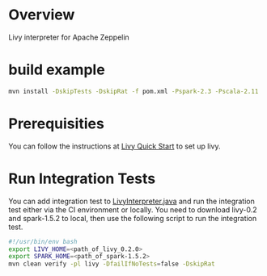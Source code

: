 # Overview
Livy interpreter for Apache Zeppelin

# build example
```bash
mvn install -DskipTests -DskipRat -f pom.xml -Pspark-2.3 -Pscala-2.11 
```

# Prerequisities
You can follow the instructions at [Livy Quick Start](http://livy.io/quickstart.html) to set up livy.

# Run Integration Tests
You can add integration test to [LivyInterpreter.java](https://github.com/apache/zeppelin/blob/master/livy/src/test/java/org/apache/zeppelin/livy/LivyInterpreterIT.java) and run the integration test either via the CI environment or locally. You need to download livy-0.2 and spark-1.5.2 to local, then use the following script to run the integration test.

```bash
#!/usr/bin/env bash
export LIVY_HOME=<path_of_livy_0.2.0>
export SPARK_HOME=<path_of_spark-1.5.2>
mvn clean verify -pl livy -DfailIfNoTests=false -DskipRat
```
